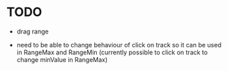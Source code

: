 # TODO

* drag range

* need to be able to change behaviour of click on track so it can be used
in RangeMax and RangeMin (currently possible to click on track to change
minValue in RangeMax)